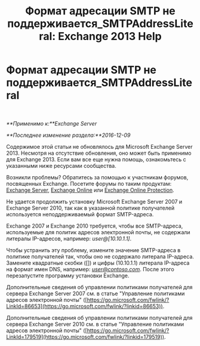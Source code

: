 ﻿---
title: 'Формат адресации SMTP не поддерживается_SMTPAddressLiteral: Exchange 2013 Help'
TOCTitle: Формат адресации SMTP не поддерживается_SMTPAddressLiteral
ms:assetid: b8b55917-d81f-4c0a-ad65-7bb10ac58df8
ms:mtpsurl: https://technet.microsoft.com/ru-ru/library/ms.exch.setupreadiness.smtpaddressliteral(v=EXCHG.150)
ms:contentKeyID: 50488989
ms.date: 04/30/2018
mtps_version: v=EXCHG.150
ms.translationtype: HT
---

# Формат адресации SMTP не поддерживается\_SMTPAddressLiteral

 

_**Применимо к:**Exchange Server_

_**Последнее изменение раздела:**2016-12-09_

Содержимое этой статьи не обновлялось для Microsoft Exchange Server 2013. Несмотря на отсутствие обновления, оно может быть применимо для Exchange 2013. Если вам все еще нужна помощь, ознакомьтесь с указанными ниже ресурсами сообщества.

Возникли проблемы? Обратитесь за помощью к участникам форумов, посвященных Exchange. Посетите форумы по таким продуктам: [Exchange Server](https://go.microsoft.com/fwlink/p/?linkid=60612), [Exchange Online](https://go.microsoft.com/fwlink/p/?linkid=267542) или [Exchange Online Protection](https://go.microsoft.com/fwlink/p/?linkid=285351).

Не удается продолжить установку Microsoft Exchange Server 2007 и Exchange Server 2010, так как в указанной политике получателей используется неподдерживаемый формат SMTP-адреса.

Exchange 2007 и Exchange 2010 требуется, чтобы все SMTP-адреса, используемые для политик адресов электронной почты, не содержали литералы IP-адресов, например: *user@\[10.10.1.1\]*.

Чтобы устранить эту проблему, измените значение SMTP-адреса в политике получателей так, чтобы оно не содержало литерала IP-адреса. Замените квадратные скобки (\[\]) и цифры (10.10.1.1) литерала IP-адреса на формат имен DNS, например: *user@contoso.com*. После этого перезапустите программу установки Exchange.

Дополнительные сведения об управлении политиками получателей для сервера Exchange Server 2007 см. в статье "Управление политиками адресов электронной почты" ([https://go.microsoft.com/fwlink/?LinkId=86653](https://go.microsoft.com/fwlink/?linkid=86653)).

Дополнительные сведения об управлении политиками получателей для сервера Exchange Server 2010 см. в статье "Управление политиками адресов электронной почты" ([https://go.microsoft.com/fwlink/?LinkId=179519](https://go.microsoft.com/fwlink/?linkid=179519)).

